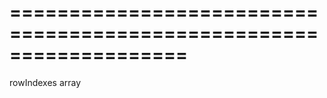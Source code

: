 <!--**
/*-------------------------------------------
    Auto-generated file. Do not modify.
-------------------------------------------

**-->
===================================================================
===================================================================

<!--shortDescription-->

<!--/shortDescription-->

<!--paramName1-->rowIndexes<!--/paramName1-->
<!--paramType1-->array<!--/paramType1-->
<!--paramDescription1-->

<!--/paramDescription1-->

<!--fullDescription-->

<!--/fullDescription-->